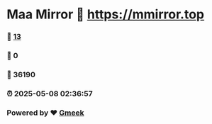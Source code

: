 # Maa Mirror :link: https://mmirror.top 
### :page_facing_up: [13](https://mmirror.top/tag.html) 
### :speech_balloon: 0 
### :hibiscus: 36190 
### :alarm_clock: 2025-05-08 02:36:57 
### Powered by :heart: [Gmeek](https://github.com/Meekdai/Gmeek)
